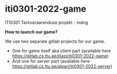 # iti0301-2022-game

ITI0301 Tarkvaraarenduse projekt - mäng


**How to launch our game?**

We use two separate gitlab projects for our game.
- One for game itself aka client part (available here https://gitlab.cs.ttu.ee/illast/iti0301-2022-game)
- And one for server part (available here https://gitlab.cs.ttu.ee/alpari/iti0301-2022-server)
